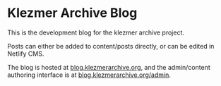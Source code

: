 Klezmer Archive Blog
====================


This is the development blog for the klezmer archive project.

Posts can either be added to content/posts directly, or can be edited in Netlify CMS.

The blog is hosted at [blog.klezmerarchive.org](), and the admin/content authoring interface is at [blog.klezmerarchive.org/admin]().
